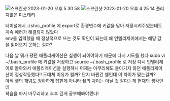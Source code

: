 ![스크린샷 2023-01-20 오후 5 30 58](https://user-images.githubusercontent.com/115622936/213657817-3be24821-7a95-42e0-8e75-c644a8dacf98.png)
![스크린샷 2023-01-20 오후 4 25 14](https://user-images.githubusercontent.com/115622936/213657828-fdc160eb-27b1-4f3b-a3e8-5c5c17452eb2.png)
풀리지않은 미스테리

터미널에서 .zshrc_profile 에 export로 환경변수에 키값을 담아 저장시켜주었는데도 계속 에러가 해결되지 않았다  
env를 입력했을 때 정상적으로 뜨는 것도 확인이 되는데 왜 인텔리제이에서는 해당 값을 읽어오지 못하는 걸까?  

다음 날 뭐가 됐던 애플리케이션은 실행이 되어야하기 때문에 다시 시도를 했다
sudo vi ~/.bash_profile 에 키값을 저장하고 source ~/.bash_profile 로 저장
다시 인텔리제이로 돌아와서 애플리케이션을 실행하니 어제는 아무리해도 돌아가지 않던 애플리케이션이 정상작동했다!! 
도대체 이유가 뭘까? 단지 바뀐건 쉘인데 이 차이가 맞는걸까?   
아직 쉘의 개념도 정확하게 잡힌게 아니라 쉘의 차이는 아닐 것 같다는게 현재의 생각인데  
학습을 마저 마무리하고 추후 깊게 공부해봐야겠다!
